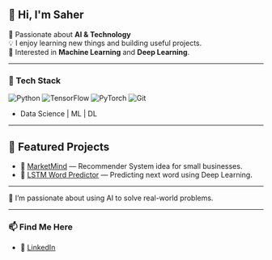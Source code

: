 ## 👋 Hi, I'm Saher  

🚀 Passionate about **AI & Technology**  
💡 I enjoy learning new things and building useful projects.  
🧠 Interested in **Machine Learning** and **Deep Learning**.  

---

### 🧰 Tech Stack  
![Python](https://img.shields.io/badge/Python-3776AB?style=for-the-badge&logo=python&logoColor=white)
![TensorFlow](https://img.shields.io/badge/TensorFlow-FF6F00?style=for-the-badge&logo=tensorflow&logoColor=white)
![PyTorch](https://img.shields.io/badge/PyTorch-EE4C2C?style=for-the-badge&logo=pytorch&logoColor=white)
![Git](https://img.shields.io/badge/Git-F05032?style=for-the-badge&logo=git&logoColor=white)

- Data Science | ML | DL

---

## 🚀 Featured Projects
- 🧠 [MarketMind](#) — Recommender System idea for small businesses.  
- 📝 [LSTM Word Predictor](#) — Predicting next word using Deep Learning.

---

💬 I’m passionate about using AI to solve real-world problems.

---

### 📫 Find Me Here  
- 💼 [LinkedIn](https://www.linkedin.com/in/saher-elshewikh)
